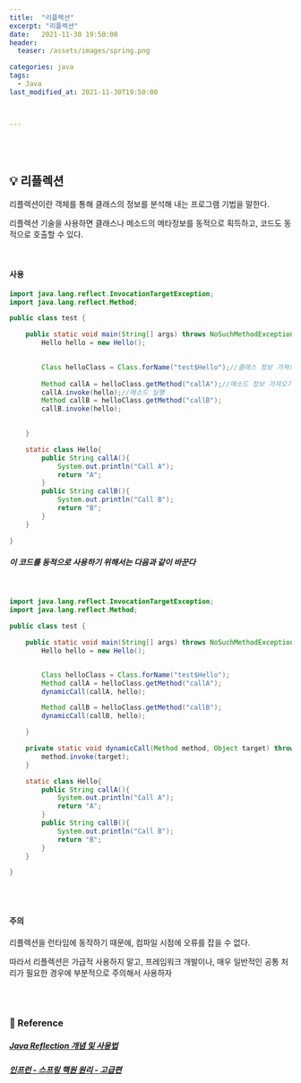 ```yaml
---
title:  "리플렉션"
excerpt: "리플렉션"
date:   2021-11-30 19:50:00 
header:
  teaser: /assets/images/spring.png

categories: java
tags:
  - Java
last_modified_at: 2021-11-30T19:50:00



---
```


<br/>

<br/>

## 💡 리플렉션

리플렉션이란 객체를 통해 클래스의 정보를 분석해 내는 프로그램 기법을 말한다.

리플렉션 기술을 사용하면 클래스나 메소드의 메타정보를 동적으로 획득하고, 코드도 동적으로 호출할 수 있다.

<br/>

#### 사용

```java
import java.lang.reflect.InvocationTargetException;
import java.lang.reflect.Method;

public class test {

    public static void main(String[] args) throws NoSuchMethodException, ClassNotFoundException, InvocationTargetException, IllegalAccessException {
        Hello hello = new Hello();
        

        Class helloClass = Class.forName("test$Hello");//클래스 정보 가져오기
        
        Method callA = helloClass.getMethod("callA");//메소드 정보 가져오기
        callA.invoke(hello);//메소드 실행
        Method callB = helloClass.getMethod("callB");
        callB.invoke(hello);

        
    }

    static class Hello{
        public String callA(){
            System.out.println("Call A");
            return "A";
        }
        public String callB(){
            System.out.println("Call B");
            return "B";
        }
    }

}
```

##### 이 코드를 동적으로 사용하기 위해서는 다음과 같이 바꾼다

<br/>

```java
import java.lang.reflect.InvocationTargetException;
import java.lang.reflect.Method;

public class test {

    public static void main(String[] args) throws NoSuchMethodException, ClassNotFoundException, InvocationTargetException, IllegalAccessException {
        Hello hello = new Hello();


        Class helloClass = Class.forName("test$Hello");
        Method callA = helloClass.getMethod("callA");
        dynamicCall(callA, hello);

        Method callB = helloClass.getMethod("callB");
        dynamicCall(callB, hello);

    }

    private static void dynamicCall(Method method, Object target) throws InvocationTargetException, IllegalAccessException {
        method.invoke(target);
    }

    static class Hello{
        public String callA(){
            System.out.println("Call A");
            return "A";
        }
        public String callB(){
            System.out.println("Call B");
            return "B";
        }
    }

}
```

<br/>

<br/>

#### 주의

리플렉션을 런타임에 동작하기 때문에, 컴파일 시점에 오류를 잡을 수 없다.

따라서 리플렉션은 가급적 사용하지 말고, 프레임워크 개발이나, 매우 일반적인 공통 처리가 필요한 경우에 부분적으로 주의해서 사용하자

<br/>

<br/>

### 📔 Reference

##### [Java Reflection 개념 및 사용법](https://gyrfalcon.tistory.com/entry/Java-Reflection)

##### [인프런 - 스프링 핵원 원리 - 고급편](https://www.inflearn.com/course/%EC%8A%A4%ED%94%84%EB%A7%81-%ED%95%B5%EC%8B%AC-%EC%9B%90%EB%A6%AC-%EA%B3%A0%EA%B8%89%ED%8E%B8/dashboard)